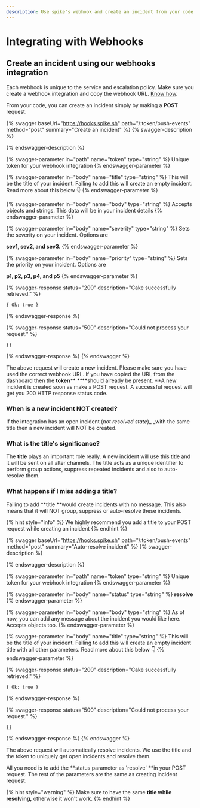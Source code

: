```yaml
---
description: Use spike's webhook and create an incident from your code.
---
```


# Integrating with Webhooks

## Create an incident using our webhooks integration

Each webhook is unique to the service and escalation policy. Make sure you create a webhook integration and copy the webhook URL. [Know how](https://docs.spike.sh/integrations-guideline/create-integration-and-service-on-dashboard).

From your code, you can create an incident simply by making a **POST** request.

{% swagger baseUrl="https://hooks.spike.sh" path="/:token/push-events" method="post" summary="Create an incident" %}
{% swagger-description %}

{% endswagger-description %}

{% swagger-parameter in="path" name="token" type="string" %}
Unique token for your webhook integration
{% endswagger-parameter %}

{% swagger-parameter in="body" name="title" type="string" %}
This will be the title of your incident. Failing to add this will create an empty incident. Read more about this below 👇
{% endswagger-parameter %}

{% swagger-parameter in="body" name="body" type="string" %}
Accepts objects and strings. This data will be in your incident details
{% endswagger-parameter %}

{% swagger-parameter in="body" name="severity" type="string" %}
Sets the severity on your incident. Options are 

**sev1, sev2, and sev3.**
{% endswagger-parameter %}

{% swagger-parameter in="body" name="priority" type="string" %}
Sets the priority on your incident. Options are 

**p1, p2, p3, p4, and p5**
{% endswagger-parameter %}

{% swagger-response status="200" description="Cake successfully retrieved." %}
```
{ Ok: true }
```
{% endswagger-response %}

{% swagger-response status="500" description="Could not process your request." %}
```
{}
```
{% endswagger-response %}
{% endswagger %}

The above request will create a new incident. Please make sure you have used the correct webhook URL. If you have copied the URL from the dashboard then the **token**_** **_**should already be present. **A new incident is created soon as make a POST request. A successful request will get you 200 HTTP response status code. 

### **When is a new incident NOT created?**

If the integration has an open incident (_not resolved state_)_ _with the same title then a new incident will NOT be created.

### What is the title's significance?

The **title** plays an important role really. A new incident will use this title and it will be sent on all alter channels. The title acts as a unique identifier to perform group actions, suppress repeated incidents and also to auto-resolve them.

### What happens if I miss adding a title?

Failing to add **title **would create incidents with no message. This also means that it will NOT group, suppress or auto-resolve these incidents.

{% hint style="info" %}
We highly recommend you add a title to your POST request while creating an incident
{% endhint %}

{% swagger baseUrl="https://hooks.spike.sh" path="/:token/push-events" method="post" summary="Auto-resolve incident" %}
{% swagger-description %}

{% endswagger-description %}

{% swagger-parameter in="path" name="token" type="string" %}
Unique token for your webhook integration
{% endswagger-parameter %}

{% swagger-parameter in="body" name="status" type="string" %}
**resolve**
{% endswagger-parameter %}

{% swagger-parameter in="body" name="body" type="string" %}
As of now, you can add any message about the incident you would like here. Accepts objects too.
{% endswagger-parameter %}

{% swagger-parameter in="body" name="title" type="string" %}
This will be the title of your incident. Failing to add this will create an empty incident title with all other parameters. Read more about this below 👇
{% endswagger-parameter %}

{% swagger-response status="200" description="Cake successfully retrieved." %}
```
{ Ok: true }
```
{% endswagger-response %}

{% swagger-response status="500" description="Could not process your request." %}
```
{}
```
{% endswagger-response %}
{% endswagger %}

The above request will automatically resolve incidents. We use the title and the token to uniquely get open incidents and resolve them. 

All you need is to add the **status parameter as 'resolve' **in your POST request. The rest of the parameters are the same as creating incident request.

{% hint style="warning" %}
Make sure to have the same **title while resolving,** otherwise it won't work.
{% endhint %}
